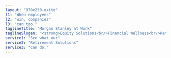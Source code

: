 ```yaml
---
layout: "970x250-exite"
l1: "When employees"
l2: "win, companies"
l3: "can too."
taglineTitle: "Morgan Stanley at Work"
taglineSlogan: "<strong>Equity Solutions<br/>Financial Wellness<br/>Retirement Solutions</strong>"
service1: "See what our"
service2: "Retirement Solutions"
service3: "can do."
---
```

